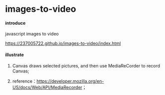 # images-to-video

#### introduce

javascript images to video

<https://237005722.github.io/images-to-video/index.html>

#### illustrate

1. Canvas draws selected pictures, and then use MediaReCorder to record Canvas;

2. reference：<https://developer.mozilla.org/en-US/docs/Web/API/MediaRecorder>；
